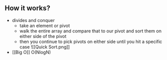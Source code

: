 ## How it works?
- divides and conquer
	- take an element or pivot
	- walk the entire array and compare that to our pivot and sort them on either side of the pivot
	- then you continue to pick pivots on either side until you hit a specific case
![[Quick Sort.png]]
- [[Big O]] O(NlogN)